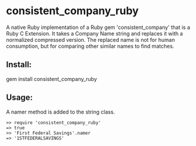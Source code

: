 # consistent_company_ruby

A native Ruby implementation of a Ruby gem 'consistent_company' that is a Ruby C Extension. It takes a Company Name string and replaces it with a normalized compressed version. The replaced name is not for human consumption, but for comparing other similar names to find matches.

## Install:

gem install consistent_company_ruby

## Usage:

A namer method is added to the string class.

	>> require 'consistent_company_ruby'
	=> true
	>> 'First Federal Savings'.namer
	=> '1STFEDERALSAVINGS'